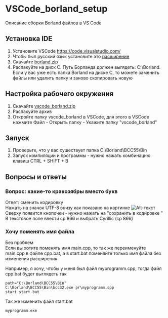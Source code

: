 # VSCode_borland_setup
Описание сборки Borland файлов в VS Code

## Установка IDE
1. Установите VSCode https://code.visualstudio.com/
2. Чтобы был русский язык установите это [расширение](https://marketplace.visualstudio.com/items?itemName=MS-CEINTL.vscode-language-pack-ru)
3. Скачайте [borland.zip](https://github.com/LencoDigitexer/VSCode_borland_setup/releases/download/borland/Borland.zip)
4. Распакуйте на диск C. Путь Борланда должен выгядеть: C:\Borland\. Если у вас уже есть папка Borland на диске C, то можете заменить файлы или удалить папку и заново скопировать новую

## Настройка рабочего окружения
1. Скачайте [vscode_borland.zip](https://github.com/LencoDigitexer/VSCode_borland_setup/releases/download/borland/vscode_borland.zip)
2. Распакуйте архив
3. Откройте папку vscode_borland в VSCode, для этого в VSCode нажмите Файл - Открыть папку - Укажите папку "vscode_borland"

## Запуск
1. Проверьте, что у вас существует папка C:\Borland\BCC55\Bin
2. Запуск компиляции и программы - нужно нажать комбинацию клавиш CTRL + SHIFT + B 

## Вопросы и ответы
### Вопрос: какие-то кракозябры вместо букв <br>
Ответ: сменить кодировку <br>
Нажать на значок UTF-8 внизу как показано на картинке
![Alt-текст](https://i.stack.imgur.com/g24sD.jpg)
<br>
Сверху появится кнопочки - нужно нажать на "сохранить в кодировке "
В текстовое поле ввести cp 866 и выбрать Cyrillic (cp 866)
<br>
### Хочу поменять имя файла<br>
Без проблем<br>
Если вы хотите поменять имя main.cpp, то так же переименуйте main.cpp в файле cpp.bat, а в start.bat поменяйте только имя файла без изменения расширения

Например, я хочу, чтобы у меня был файл myprogramm.cpp, тогда файл cpp.bat будет выглядеть так
```
path="C:\Borland\BCC55\Bin"
C:\Borland\BCC55\Bin\bcc32.exe pr\myprogramm.cpp
start start.bat
```
Так же изменить файл start.bat
```
myprogramm.exe
```
